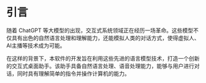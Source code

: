 # 引言

随着 ChatGPT 等大模型的出现，交互式系统领域正在经历一场革命。这些模型不仅具有出色的自然语言处理和理解能力，还能模拟人类的对话方式，使得虚拟人、AI主播等技术成为可能。

在这样的背景下，本软件的开发旨在利用这些先进的语言模型技术，打造一个创新的交互式桌面助手。该助手具备自然语言处理、语音处理能力，能够与用户进行对话，同时具有理解简单的指令并操作计算机的能力。